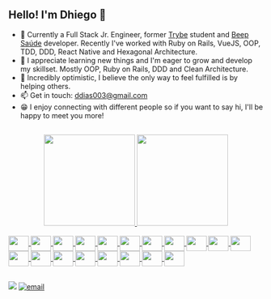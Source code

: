 ## Hello! I'm Dhiego 👋

- 🔭 Currently a Full Stack Jr. Engineer, former <a href="https://www.betrybe.com/">Trybe</a> student and <a href="https://www.beepsaude.com.br/">Beep Saúde</a> developer. Recently I've worked with Ruby on Rails, VueJS, OOP, TDD, DDD, React Native and Hexagonal Architecture.
- :raised_hands: I appreciate learning new things and I'm eager to grow and develop my skillset. Mostly OOP, Ruby on Rails, DDD and Clean Architecture.
- :pray: Incredibly optimistic, I believe the only way to feel fulfilled is by helping others.
- 📫 Get in touch: ddias003@gmail.com
- :grin: I enjoy connecting with different people so if you want to say hi, I'll be happy to meet you more!
##
<div align="center">
  <a href="https://github.com/dhiegodias">
  <img height="180em" src="https://github-readme-stats.vercel.app/api?username=dhiegodias&show_icons=true&theme=dark&include_all_commits=true&count_private=true"/>
  <img height="180em" src="https://github-readme-stats.vercel.app/api/top-langs/?username=dhiegodias&layout=compact&langs_count=7&theme=dark"/>
</div>

<div style="display: inline_block"><br>
  <img align="center" height="30" width="40" src="https://cdn.jsdelivr.net/gh/devicons/devicon/icons/vscode/vscode-original.svg" />
  <img align="center" height="30" width="40" src="https://cdn.jsdelivr.net/gh/devicons/devicon/icons/ruby/ruby-original.svg" />
  <img align="center" height="30" width="40" src="https://cdn.jsdelivr.net/gh/devicons/devicon/icons/rails/rails-original-wordmark.svg" />
  <img align="center" height="30" width="40" src="https://cdn.jsdelivr.net/gh/devicons/devicon/icons/javascript/javascript-original.svg" />
  <img align="center" height="30" width="40" src="https://cdn.jsdelivr.net/gh/devicons/devicon/icons/typescript/typescript-original.svg" />

  <img align="center" height="30" width="40" src="https://cdn.jsdelivr.net/gh/devicons/devicon/icons/html5/html5-original.svg" />
  <img align="center" height="30" width="40" src="https://cdn.jsdelivr.net/gh/devicons/devicon/icons/css3/css3-original.svg" />
  <img align="center" height="30" width="40" src="https://cdn.jsdelivr.net/gh/devicons/devicon/icons/bootstrap/bootstrap-plain.svg" />
  <img align="center" height="30" width="40" src="https://cdn.jsdelivr.net/gh/devicons/devicon/icons/vuejs/vuejs-original.svg" />
  <img align="center" height="30" width="40" src="https://cdn.jsdelivr.net/gh/devicons/devicon/icons/react/react-original.svg" />
  <img align="center" height="30" width="40" src="https://cdn.jsdelivr.net/gh/devicons/devicon/icons/postgresql/postgresql-original.svg" />
  <img align="center" height="30" width="40" src="https://cdn.jsdelivr.net/gh/devicons/devicon/icons/mysql/mysql-original.svg" />
  <img align="center" height="30" width="40" src="https://cdn.jsdelivr.net/gh/devicons/devicon/icons/mongodb/mongodb-original.svg" />
  <img align="center" height="30" width="40" src="https://cdn.jsdelivr.net/gh/devicons/devicon/icons/python/python-original.svg" />
  <img align="center" height="30" width="40" src="https://cdn.jsdelivr.net/gh/devicons/devicon/icons/git/git-original.svg" />
  <img align="center" height="30" width="40" src="https://cdn.jsdelivr.net/gh/devicons/devicon/icons/docker/docker-original.svg" />
  <img align="center" height="30" width="40" src="https://cdn.jsdelivr.net/gh/devicons/devicon/icons/firebase/firebase-plain-wordmark.svg" />
  <img align="center" height="30" width="40" src="https://cdn.jsdelivr.net/gh/devicons/devicon/icons/nodejs/nodejs-original-wordmark.svg" />
  <img align="center" height="30" width="40" src="https://cdn.jsdelivr.net/gh/devicons/devicon/icons/androidstudio/androidstudio-original.svg" />
 </div>
  
  ##
 
<div>
  <a href="https://br.linkedin.com/in/dhiego-dias" target="_blank"><img src="https://img.shields.io/badge/-LinkedIn-%230077B5?style=for-the-badge&logo=linkedin&logoColor=white" target="_blank"></a> 
  <a href="mailto:ddias003@gmail.com"><img src="https://img.shields.io/badge/Gmail-D14836?style=for-the-badge&logo=gmail&logoColor=white" alt="email" /></a>
</div>
